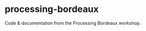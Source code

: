 processing-bordeaux
===================

Code &amp; documentation from the Processing Bordeaux workshop.
